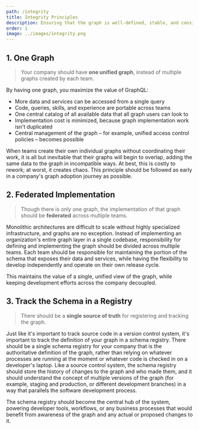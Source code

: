 ```yaml
---
path: /integrity
title: Integrity Principles
description: Ensuring that the graph is well-defined, stable, and consistent
order: 1
image: ../images/integrity.png
---
```


## 1. One Graph

> Your company should have **one unified graph**, instead of multiple graphs created by each team.

By having one graph, you maximize the value of GraphQL:

* More data and services can be accessed from a single query
* Code, queries, skills, and experience are portable across teams
* One central catalog of all available data that all graph users can look to
* Implementation cost is minimized, because graph implementation work isn't duplicated
* Central management of the graph – for example, unified access control policies – becomes possible

When teams create their own individual graphs without coordinating their work, it is all but inevitable that their graphs will begin to overlap, adding the same data to the graph in incompatible ways. At best, this is costly to rework; at worst, it creates chaos. This principle should be followed as early in a company's graph adoption journey as possible.

## 2. Federated Implementation

> Though there is only one graph, the implementation of that graph should be **federated** across multiple teams.

Monolithic architectures are difficult to scale without highly specialized infrastructure, and graphs are no exception. Instead of implementing an organization's entire graph layer in a single codebase, responsibility for defining and implementing the graph should be divided across multiple teams. Each team should be responsible for maintaining the portion of the schema that exposes their data and services, while having the flexibility to develop independently and operate on their own release cycle.

This maintains the value of a single, unified view of the graph, while keeping development efforts across the company decoupled.

## 3. Track the Schema in a Registry

> There should be a **single source of truth** for registering and tracking the graph.

Just like it's important to track source code in a version control system, it's important to track the definition of your graph in a schema registry. There should be a single schema registry for your company that is the authoritative definition of the graph, rather than relying on whatever processes are running at the moment or whatever code is checked in on a developer's laptop. Like a source control system, the schema registry should store the history of changes to the graph and who made them, and it should understand the concept of multiple versions of the graph (for example, staging and production, or different development branches) in a way that parallels the software development process.

The schema registry should become the central hub of the system, powering developer tools, workflows, or any business processes that would benefit from awareness of the graph and any actual or proposed changes to it.

<!-- end -->
